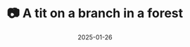 ---
title: '📷 A tit on a branch in a forest'
date: '2025-01-26'
image: 'https://cdn.diblasio.social/static/photos/2025/20250126_113210.jpg'
thumbnail: 'https://cdn.diblasio.social/static/photos/2025/thumbnails/20250126_113210.jpg'
alt_text: "A small bird perched on leafless branches against a clear blue sky."
tags:
  - "#Photography"
  - "#Netherlands"
  - "#Naarden"
  - "#Nature"
  - "#Bird"
  - "#Wildlife"
  - "#FujifilmXT4"
  - "#NaturePhotography"
  - "#GooiseMeren"
  - "#TreePhotography"
description: ''
created_date: '2025-01-26'
location: "5A, Oud Blaricummerweg, Bikbergen, Naarden, Gooise Meren, Noord-Holland, Nederland, 1411 JR, Nederland"
exif_data: "FUJIFILM X-T4 XF100-400mmF4.5-5.6 R LM OIS WR (1/850 | f/4.5 | ISO 400)"
draft: false
---